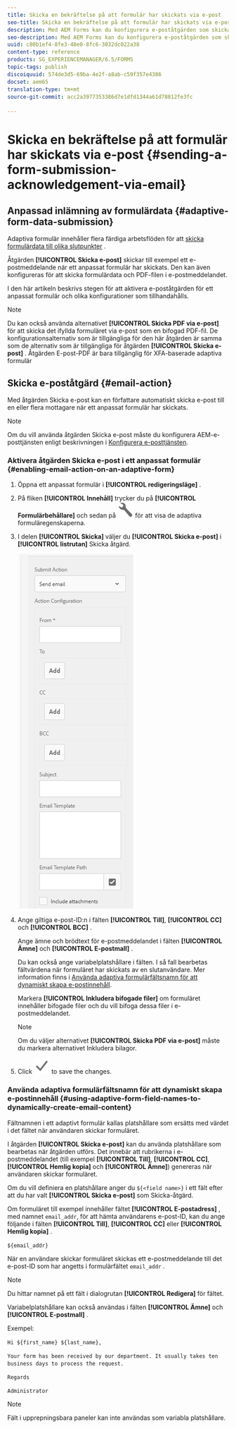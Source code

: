 ```yaml
---
title: Skicka en bekräftelse på att formulär har skickats via e-post
seo-title: Skicka en bekräftelse på att formulär har skickats via e-post
description: Med AEM Forms kan du konfigurera e-poståtgärden som skickar en bekräftelse till en användare när formuläret skickas.
seo-description: Med AEM Forms kan du konfigurera e-poståtgärden som skickar en bekräftelse till en användare när formuläret skickas.
uuid: c80b1ef4-8fe3-48e0-8fc6-3032dc022a38
content-type: reference
products: SG_EXPERIENCEMANAGER/6.5/FORMS
topic-tags: publish
discoiquuid: 574de3d5-69ba-4e2f-a8ab-c59f357e4386
docset: aem65
translation-type: tm+mt
source-git-commit: acc2a3977353386d7e1dfd1344a61d78812fe3fc

---
```



# Skicka en bekräftelse på att formulär har skickats via e-post {#sending-a-form-submission-acknowledgement-via-email}

## Anpassad inlämning av formulärdata {#adaptive-form-data-submission}

Adaptiva formulär innehåller flera färdiga arbetsflöden för att [skicka formulärdata till olika slutpunkter](../../forms/using/configuring-submit-actions.md) .

Åtgärden **[!UICONTROL Skicka e-post]** skickar till exempel ett e-postmeddelande när ett anpassat formulär har skickats. Den kan även konfigureras för att skicka formulärdata och PDF-filen i e-postmeddelandet.

I den här artikeln beskrivs stegen för att aktivera e-poståtgärden för ett anpassat formulär och olika konfigurationer som tillhandahålls.

>[!NOTE]
>
>Du kan också använda alternativet **[!UICONTROL Skicka PDF via e-post]** för att skicka det ifyllda formuläret via e-post som en bifogad PDF-fil. De konfigurationsalternativ som är tillgängliga för den här åtgärden är samma som de alternativ som är tillgängliga för åtgärden **[!UICONTROL Skicka e-post]** . Åtgärden E-post-PDF är bara tillgänglig för XFA-baserade adaptiva formulär

## Skicka e-poståtgärd {#email-action}

Med åtgärden Skicka e-post kan en författare automatiskt skicka e-post till en eller flera mottagare när ett anpassat formulär har skickats.

>[!NOTE]
>
>Om du vill använda åtgärden Skicka e-post måste du konfigurera AEM-e-posttjänsten enligt beskrivningen i [Konfigurera e-posttjänsten](/help/sites-administering/notification.md#configuring-the-mail-service).

### Aktivera åtgärden Skicka e-post i ett anpassat formulär {#enabling-email-action-on-an-adaptive-form}

1. Öppna ett anpassat formulär i **[!UICONTROL redigeringsläge]** .

1. På fliken **[!UICONTROL Innehåll]** trycker du på **[!UICONTROL Formulärbehållare]** och sedan på ![Konfigurera](assets/configure-icon.svg) för att visa de adaptiva formuläregenskaperna.

1. I delen **[!UICONTROL Skicka]** väljer du **[!UICONTROL Skicka e-post]** i **[!UICONTROL listrutan]** Skicka åtgärd.

   ![Skicka funktionsmakron](assets/submission-actions.png)

1. Ange giltiga e-post-ID:n i fälten **[!UICONTROL Till]**, **[!UICONTROL CC]** och **[!UICONTROL BCC]** .

   Ange ämne och brödtext för e-postmeddelandet i fälten **[!UICONTROL Ämne]** och **[!UICONTROL E-postmall]** .

   Du kan också ange variabelplatshållare i fälten. I så fall bearbetas fältvärdena när formuläret har skickats av en slutanvändare. Mer information finns i [Använda adaptiva formulärfältsnamn för att dynamiskt skapa e-postinnehåll](../../forms/using/form-submission-receipt-via-email.md#p-using-adaptive-form-field-names-to-dynamically-create-email-content-p).

   Markera **[!UICONTROL Inkludera bifogade filer]** om formuläret innehåller bifogade filer och du vill bifoga dessa filer i e-postmeddelandet.

   >[!NOTE]
   >
   >Om du väljer alternativet **[!UICONTROL Skicka PDF via e-post]** måste du markera alternativet Inkludera bilagor.

1. Click ![save](assets/save_icon.svg) to save the changes.

### Använda adaptiva formulärfältsnamn för att dynamiskt skapa e-postinnehåll {#using-adaptive-form-field-names-to-dynamically-create-email-content}

Fältnamnen i ett adaptivt formulär kallas platshållare som ersätts med värdet i det fältet när användaren skickar formuläret.

I åtgärden **[!UICONTROL Skicka e-post]** kan du använda platshållare som bearbetas när åtgärden utförs. Det innebär att rubrikerna i e-postmeddelandet (till exempel **[!UICONTROL Till]**, **[!UICONTROL CC]**, **[!UICONTROL Hemlig kopia]** och **[!UICONTROL Ämne]**) genereras när användaren skickar formuläret.

Om du vill definiera en platshållare anger du `${<field name>}` i ett fält efter att du har valt **[!UICONTROL Skicka e-post]** som Skicka-åtgärd.

Om formuläret till exempel innehåller fältet **[!UICONTROL E-postadress]** , med namnet `email_addr`, för att hämta användarens e-post-ID, kan du ange följande i fälten **[!UICONTROL Till]**, **[!UICONTROL CC]** eller **[!UICONTROL Hemlig kopia]** .

`${email_addr}`

När en användare skickar formuläret skickas ett e-postmeddelande till det e-post-ID som har angetts i formulärfältet `email_addr` .

>[!NOTE]
>
>Du hittar namnet på ett fält i dialogrutan **[!UICONTROL Redigera]** för fältet.

Variabelplatshållare kan också användas i fälten **[!UICONTROL Ämne]** och **[!UICONTROL E-postmall]** .

Exempel:

`Hi ${first_name} ${last_name},`

`Your form has been received by our department. It usually takes ten business days to process the request.`

`Regards`

`Administrator`

>[!NOTE]
>
>Fält i upprepningsbara paneler kan inte användas som variabla platshållare.

